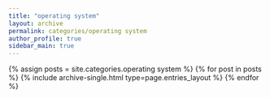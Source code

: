 ```yaml
---
title: "operating system"
layout: archive
permalink: categories/operating system
author_profile: true
sidebar_main: true
---
```


{% assign posts = site.categories.operating system %} {% for post in posts %}
{% include archive-single.html type=page.entries_layout %} {% endfor %}
